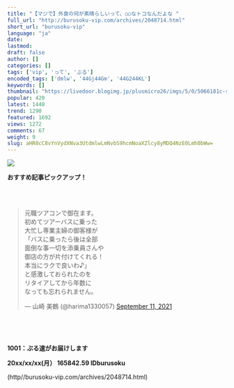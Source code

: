 ```yaml
---
title: "【マジで】外食の何が素晴らしいって、○○なトコなんだよな "
full_url: "http://burusoku-vip.com/archives/2048714.html"
short_url: "burusoku-vip"
language: "ja"
date: 
lastmod: 
draft: false
author: []
categories: []
tags: ['vip', 'って', 'ぶる']
encoded_tags: ['dmlw', '44Gj44Gm', '44G244KL']
keywords: []
thumbnail: "https://livedoor.blogimg.jp/plusmicro26/imgs/5/0/5066181c-s.png"
popular: 420
latest: 1448
trend: 1290
featured: 1692
views: 1272
comments: 67
weight: 9
slug: aHR0cC8vYnVydXNva3UtdmlwLmNvbS9hcmNoaXZlcy8yMDQ4NzE0Lmh0bWw=
---
```


![](https://livedoor.blogimg.jp/plusmicro26/imgs/5/0/5066181c-s.png)

<div><p><b>おすすめ記事ピックアップ！</b></p> <p class='g-ad1'> </p> <p class='g-ad2'> </p> <p></p><br> <br> <blockquote class='twitter-tweet'><p lang='ja' dir='ltr'>元職ツアコンで御在ます。<br>初めてツアーバスに乗った<br>大忙し専業主婦の御客様が<br>「バスに乗ったら後は全部<br>面倒な事一切を添乗員さんや<br>御店の方が片付けてくれる！<br>本当にラクで良いわ♪」<br>と感激しておられたのを<br>リタイアしてから年数に<br>なっても忘れられません。</p>— 山崎 美鶴 (@harima1330057) <a href='https//twitter.com/harima1330057/status/1436729165479170058?ref_src=twsrc%5Etfw'>September 11, 2021</a></blockquote> <br> <p id='csw_block'></p> <p id='divSP1'> </p> <br><p><b>1001：ぶる速がお届けします <p> 20xx/xx/xx(月） 165842.59 IDburusoku</p></b></p> <p class='g-ad1'> </p> <p class='g-ad2'> </p> <p id='divSP'> </p> </div>

(http//burusoku-vip.com/archives/2048714.html)
